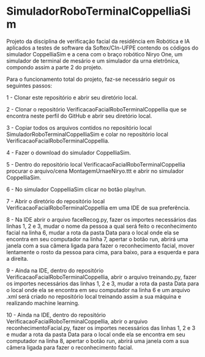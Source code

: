 # SimuladorRoboTerminalCoppelliaSim

Projeto da disciplina de verificação facial da residência em Robótica e IA aplicados a testes de software da Softex/CIn-UFPE contendo os códigos do simulador CoppelliaSim e a cena com o braço robótico Niryo One, um simulador de terminal de mesário e um simulador da urna eletrônica, compondo assim a parte 2 do projeto.

Para o funcionamento total do projeto, faz-se necessário seguir os seguintes passos:

1 - Clonar este repositório e abrir seu diretório local.

2 - Clonar o repositório VerificacaoFacialRoboTerminalCoppellia que se encontra neste perfil do GitHub e abrir seu diretório local.

3 - Copiar todos os arquivos contidos no repositório local SimuladorRoboTerminalCoppelliaSim e colar no repositório local VerificacaoFacialRoboTerminalCoppellia.

4 - Fazer o download do simulador CoppelliaSim.

5 - Dentro do repositório local VerificacaoFacialRoboTerminalCoppellia procurar o arquivo/cena MontagemUrnaeNiryo.ttt e abrir no simulador CoppelliaSim.

6 - No simulador CoppelliaSim clicar no botão play/run.

7 - Abrir o diretório do repositório local VerificacaoFacialRoboTerminalCoppellia em uma IDE de sua preferência.

8 - Na IDE abrir o arquivo faceRecog.py, fazer os importes necessários das linhas 1, 2 e 3, mudar o nome da pessoa a qual será feito o reconhecimento facial na linha 6, mudar a rota da pasta Data para o local onde ela se encontra em seu computador na linha 7, apertar o botão run, abrirá uma janela com a sua câmera ligada para fazer o reconhecimento facial, mover lentamente o rosto da pessoa para cima, para baixo, para a esquerda e para a direita.

9 - Ainda na IDE, dentro do repositório VerificacaoFacialRoboTerminalCoppellia, abrir o arquivo treinando.py, fazer os importes necessários das linhas 1, 2 e 3, mudar a rota da pasta Data para o local onde ela se encontra em seu computador na linha 6 e um arquivo .xml será criado no repositório local treinando assim a sua máquina e realizando machine learning.

10 - Ainda na IDE, dentro do repositório VerificacaoFacialRoboTerminalCoppellia, abrir o arquivo reconhecimentoFacial.py, fazer os importes necessários das linhas 1, 2 e 3 e mudar a rota da pasta Data para o local onde ela se encontra em seu computador na linha 8, apertar o botão run, abrirá uma janela com a sua câmera ligada para fazer o reconhecimento facial.
